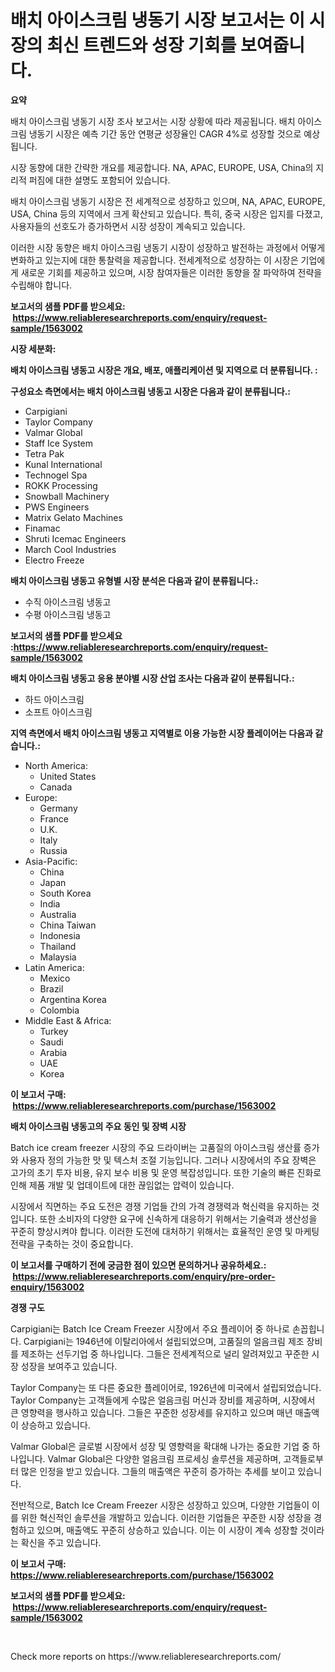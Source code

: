 <p><h1>배치 아이스크림 냉동기 시장 보고서는 이 시장의 최신 트렌드와 성장 기회를 보여줍니다.</h1></p><p><strong>요약</strong></p>
<p><p>배치 아이스크림 냉동기 시장 조사 보고서는 시장 상황에 따라 제공됩니다. 배치 아이스크림 냉동기 시장은 예측 기간 동안 연평균 성장율인 CAGR 4%로 성장할 것으로 예상됩니다. </p><p>시장 동향에 대한 간략한 개요를 제공합니다. NA, APAC, EUROPE, USA, China의 지리적 퍼짐에 대한 설명도 포함되어 있습니다.</p><p>배치 아이스크림 냉동기 시장은 전 세계적으로 성장하고 있으며, NA, APAC, EUROPE, USA, China 등의 지역에서 크게 확산되고 있습니다. 특히, 중국 시장은 입지를 다졌고, 사용자들의 선호도가 증가하면서 시장 성장이 계속되고 있습니다.</p><p>이러한 시장 동향은 배치 아이스크림 냉동기 시장이 성장하고 발전하는 과정에서 어떻게 변화하고 있는지에 대한 통찰력을 제공합니다. 전세계적으로 성장하는 이 시장은 기업에게 새로운 기회를 제공하고 있으며, 시장 참여자들은 이러한 동향을 잘 파악하여 전략을 수립해야 합니다.</p></p>
<p><strong>보고서의 샘플 PDF를 받으세요: &nbsp;<a href="https://www.reliableresearchreports.com/enquiry/request-sample/1563002">https://www.reliableresearchreports.com/enquiry/request-sample/1563002</a></strong></p>
<p><strong>시장 세분화:</strong></p>
<p><strong> 배치 아이스크림 냉동고 시장은 개요, 배포, 애플리케이션 및 지역으로 더 분류됩니다. :</strong></p>
<p><strong>구성요소 측면에서는 배치 아이스크림 냉동고 시장은 다음과 같이 분류됩니다.:</strong></p>
<p><ul><li>Carpigiani</li><li>Taylor Company</li><li>Valmar Global</li><li>Staff Ice System</li><li>Tetra Pak</li><li>Kunal International</li><li>Technogel Spa</li><li>ROKK Processing</li><li>Snowball Machinery</li><li>PWS Engineers</li><li>Matrix Gelato Machines</li><li>Finamac</li><li>Shruti Icemac Engineers</li><li>March Cool Industries</li><li>Electro Freeze</li></ul></p>
<p><strong> 배치 아이스크림 냉동고 유형별 시장 분석은 다음과 같이 분류됩니다.:</strong></p>
<p><ul><li>수직 아이스크림 냉동고</li><li>수평 아이스크림 냉동고</li></ul></p>
<p><strong>보고서의 샘플 PDF를 받으세요 :<a href="https://www.reliableresearchreports.com/enquiry/request-sample/1563002">https://www.reliableresearchreports.com/enquiry/request-sample/1563002</a></strong></p>
<p><strong> 배치 아이스크림 냉동고 응용 분야별 시장 산업 조사는 다음과 같이 분류됩니다.:</strong></p>
<p><ul><li>하드 아이스크림</li><li>소프트 아이스크림</li></ul></p>
<p><strong>지역 측면에서 배치 아이스크림 냉동고 지역별로 이용 가능한 시장 플레이어는 다음과 같습니다.:</strong></p>
<p><ul>
    <li>
        North America:
        <ul>
            <li>United States</li>
            <li>Canada</li>
        </ul>
    </li>
    <li>
        Europe:
        <ul>
            <li>Germany</li>
            <li>France</li>
            <li>U.K.</li>
            <li>Italy</li>
            <li>Russia</li>
        </ul>
    </li>
    <li>
        Asia-Pacific:
        <ul>
            <li>China</li>
            <li>Japan</li>
            <li>South Korea</li>
            <li>India</li>
            <li>Australia</li>
            <li>China Taiwan</li>
            <li>Indonesia</li>
            <li>Thailand</li>
            <li>Malaysia</li>
        </ul>
    </li>
    <li>
        Latin America:
        <ul>
            <li>Mexico</li>
            <li>Brazil</li>
            <li>Argentina Korea</li>
            <li>Colombia</li>
        </ul>
    </li>
    <li>
        Middle East & Africa:
        <ul>
            <li>Turkey</li>
            <li>Saudi</li>
            <li>Arabia</li>
            <li>UAE</li>
            <li>Korea</li>
        </ul>
    </li>
    </ul></p>
<p><strong>이 보고서 구매: &nbsp;<a href="https://www.reliableresearchreports.com/purchase/1563002">https://www.reliableresearchreports.com/purchase/1563002</a></strong></p>
<p><strong>배치 아이스크림 냉동고의 주요 동인 및 장벽 시장</strong></p>
<p><p>Batch ice cream freezer 시장의 주요 드라이버는 고품질의 아이스크림 생산률 증가와 사용자 정의 가능한 맛 및 텍스처 조절 기능입니다. 그러나 시장에서의 주요 장벽은 고가의 초기 투자 비용, 유지 보수 비용 및 운영 복잡성입니다. 또한 기술의 빠른 진화로 인해 제품 개발 및 업데이트에 대한 끊임없는 압력이 있습니다.</p><p>시장에서 직면하는 주요 도전은 경쟁 기업들 간의 가격 경쟁력과 혁신력을 유지하는 것입니다. 또한 소비자의 다양한 요구에 신속하게 대응하기 위해서는 기술력과 생산성을 꾸준히 향상시켜야 합니다. 이러한 도전에 대처하기 위해서는 효율적인 운영 및 마케팅 전략을 구축하는 것이 중요합니다.</p></p>
<p><strong>이 보고서를 구매하기 전에 궁금한 점이 있으면 문의하거나 공유하세요.: &nbsp;<a href="https://www.reliableresearchreports.com/enquiry/pre-order-enquiry/1563002">https://www.reliableresearchreports.com/enquiry/pre-order-enquiry/1563002</a></strong></p>
<p><strong>경쟁 구도</strong></p>
<p><p>Carpigiani는 Batch Ice Cream Freezer 시장에서 주요 플레이어 중 하나로 손꼽힙니다. Carpigiani는 1946년에 이탈리아에서 설립되었으며, 고품질의 얼음크림 제조 장비를 제조하는 선두기업 중 하나입니다. 그들은 전세계적으로 널리 알려져있고 꾸준한 시장 성장을 보여주고 있습니다.</p><p>Taylor Company는 또 다른 중요한 플레이어로, 1926년에 미국에서 설립되었습니다. Taylor Company는 고객들에게 수많은 얼음크림 머신과 장비를 제공하며, 시장에서 큰 영향력을 행사하고 있습니다. 그들은 꾸준한 성장세를 유지하고 있으며 매년 매출액이 상승하고 있습니다.</p><p>Valmar Global은 글로벌 시장에서 성장 및 영향력을 확대해 나가는 중요한 기업 중 하나입니다. Valmar Global은 다양한 얼음크림 프로세싱 솔루션을 제공하며, 고객들로부터 많은 인정을 받고 있습니다. 그들의 매출액은 꾸준히 증가하는 추세를 보이고 있습니다.</p><p>전반적으로, Batch Ice Cream Freezer 시장은 성장하고 있으며, 다양한 기업들이 이를 위한 혁신적인 솔루션을 개발하고 있습니다. 이러한 기업들은 꾸준한 시장 성장을 경험하고 있으며, 매출액도 꾸준히 상승하고 있습니다. 이는 이 시장이 계속 성장할 것이라는 확신을 주고 있습니다.</p></p>
<p><strong>이 보고서 구매: &nbsp; <a href="https://www.reliableresearchreports.com/purchase/1563002">https://www.reliableresearchreports.com/purchase/1563002</a></strong></p>
<p><strong>보고서의 샘플 PDF를 받으세요: &nbsp;<a href="https://www.reliableresearchreports.com/enquiry/request-sample/1563002">https://www.reliableresearchreports.com/enquiry/request-sample/1563002</a></strong><strong></strong></p>
<p>&nbsp;</p>
<p>Check more reports on https://www.reliableresearchreports.com/</p>